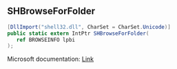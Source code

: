 ## SHBrowseForFolder

```csharp
[DllImport("shell32.dll", CharSet = CharSet.Unicode)]
public static extern IntPtr SHBrowseForFolder(
   ref BROWSEINFO lpbi
);
```

Microsoft documentation: [Link](https://docs.microsoft.com/en-us/windows/win32/api/shlobj_core/nf-shlobj_core-shbrowseforfolderw)
